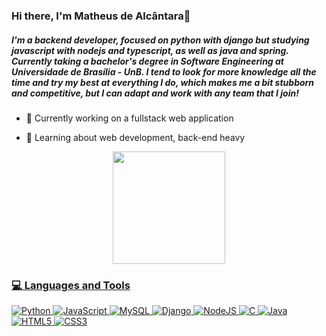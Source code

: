 ### Hi there, I'm Matheus de Alcântara👋

##### I'm a backend developer, focused on python with django but studying javascript with nodejs and typescript, as well as java and spring. Currently taking a bachelor's degree in Software Engineering at Universidade de Brasília - UnB. I tend to look for more knowledge all the time and try my best at everything I do, which makes me a bit stubborn and competitive, but I can adapt and work with any team that I join! 

- 🔭 Currently working on a fullstack web application
  
- 🌱 Learning about web development, back-end heavy

<div align="center">
  <a href="https://github.com/matheusdealcantara">
  <img height="180em" src="https://github-readme-stats.vercel.app/api?username=matheusdealcantara&show_icons=true&theme=dracula&include_all_commits=true&count_private=true"/>
</div>

### 💻 Languages and Tools
![Python](https://img.shields.io/badge/python-3670A0?style=for-the-badge&logo=python&logoColor=ffdd54) ![JavaScript](https://img.shields.io/badge/javascript-%23323330.svg?style=for-the-badge&logo=javascript&logoColor=%23F7DF1E) ![MySQL](https://img.shields.io/badge/mysql-%2300f.svg?style=for-the-badge&logo=mysql&logoColor=white) ![Django](https://img.shields.io/badge/django-%23092E20.svg?style=for-the-badge&logo=django&logoColor=white) ![NodeJS](https://img.shields.io/badge/node.js-6DA55F?style=for-the-badge&logo=node.js&logoColor=white) ![C](https://img.shields.io/badge/c-%2300599C.svg?style=for-the-badge&logo=c&logoColor=white) ![Java](https://img.shields.io/badge/java-%23ED8B00.svg?style=for-the-badge&logo=openjdk&logoColor=white) ![HTML5](https://img.shields.io/badge/html5-%23E34F26.svg?style=for-the-badge&logo=html5&logoColor=white) ![CSS3](https://img.shields.io/badge/css3-%231572B6.svg?style=for-the-badge&logo=css3&logoColor=white)




<!--
**thecobsb/thecobsb** is a ✨ _special_ ✨ repository because its `README.md` (this file) appears on your GitHub profile.

Here are some ideas to get you started:

- 🔭 I’m currently working on ...
- 🌱 I’m currently learning ...
- 👯 I’m looking to collaborate on ...
- 🤔 I’m looking for help with ...
- 💬 Ask me about ...
- 📫 How to reach me: ...
- 😄 Pronouns: ...
- ⚡ Fun fact: ...
-->
